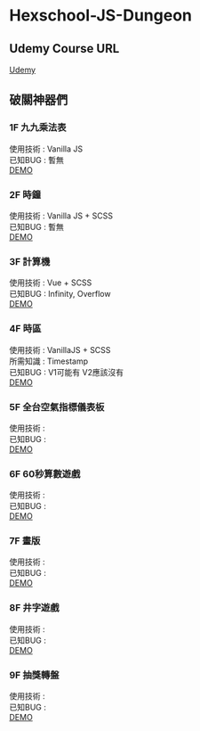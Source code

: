 # Hexschool-JS-Dungeon
## Udemy Course URL
[Udemy](https://www.udemy.com/js-underground)
## 破關神器們

### 1F 九九乘法表

使用技術 : Vanilla JS  
已知BUG : 暫無  
[DEMO](https://kaibaooo.github.io/Hexschool-JS-Dungeon/1F/index.html)  

### 2F 時鐘

使用技術 : Vanilla JS + SCSS  
已知BUG : 暫無  
[DEMO](https://kaibaooo.github.io/Hexschool-JS-Dungeon/2F/index.html)  

### 3F 計算機

使用技術 : Vue + SCSS  
已知BUG : Infinity, Overflow  
[DEMO](https://kaibaooo.github.io/Hexschool-JS-Dungeon/3F/index.html)  

### 4F 時區

使用技術 :  VanillaJS + SCSS  
所需知識 : Timestamp  
已知BUG :  V1可能有 V2應該沒有  
[DEMO](https://kaibaooo.github.io/Hexschool-JS-Dungeon/4F/index.html)

### 5F 全台空氣指標儀表板  

使用技術 :  
已知BUG :  
[DEMO](#)  

### 6F 60秒算數遊戲

使用技術 :  
已知BUG :  
[DEMO](#)  

### 7F 畫版

使用技術 :  
已知BUG :  
[DEMO](#)  

### 8F 井字遊戲

使用技術 :  
已知BUG :  
[DEMO](#)  

### 9F 抽獎轉盤

使用技術 :  
已知BUG :  
[DEMO](#)  
